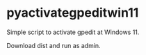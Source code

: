 # pyactivategpeditwin11
Simple script to activate gpedit at Windows 11.

Download dist and run as admin.